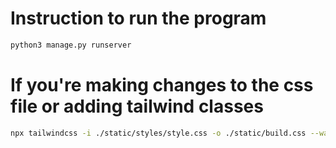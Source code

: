 # Instruction to run the program

```bash
python3 manage.py runserver
```

# If you're making changes to the css file or adding tailwind classes

```bash
npx tailwindcss -i ./static/styles/style.css -o ./static/build.css --watch
```
